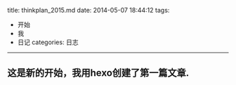 title: thinkplan_2015.md
date: 2014-05-07 18:44:12
tags:
 - 开始
 - 我
 - 日记
categories: 日志
---

这是**新的开始**，我用hexo创建了第一篇文章.  
---
